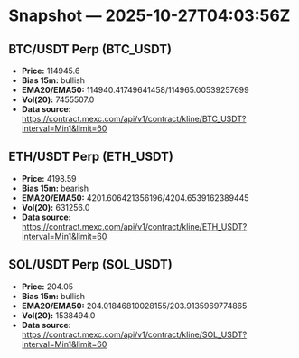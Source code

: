 # Snapshot — 2025-10-27T04:03:56Z

## BTC/USDT Perp (BTC_USDT)
- **Price:** 114945.6
- **Bias 15m:** bullish
- **EMA20/EMA50:** 114940.41749641458/114965.00539257699
- **Vol(20):** 7455507.0
- **Data source:** https://contract.mexc.com/api/v1/contract/kline/BTC_USDT?interval=Min1&limit=60

## ETH/USDT Perp (ETH_USDT)
- **Price:** 4198.59
- **Bias 15m:** bearish
- **EMA20/EMA50:** 4201.606421356196/4204.6539162389445
- **Vol(20):** 631256.0
- **Data source:** https://contract.mexc.com/api/v1/contract/kline/ETH_USDT?interval=Min1&limit=60

## SOL/USDT Perp (SOL_USDT)
- **Price:** 204.05
- **Bias 15m:** bullish
- **EMA20/EMA50:** 204.01846810028155/203.9135969774865
- **Vol(20):** 1538494.0
- **Data source:** https://contract.mexc.com/api/v1/contract/kline/SOL_USDT?interval=Min1&limit=60
